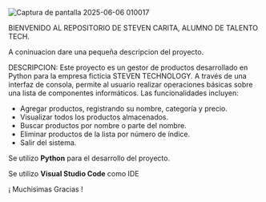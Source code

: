![Captura de pantalla 2025-06-06 010017](https://github.com/user-attachments/assets/a462f8f4-fb2e-4390-98e4-06f9130313a1)

BIENVENIDO AL REPOSITORIO DE STEVEN CARITA, ALUMNO DE TALENTO TECH.

A coninuacion dare una pequeña descripcion del proyecto.

DESCRIPCION: Este proyecto es un gestor de productos desarrollado en Python para la empresa ficticia STEVEN TECHNOLOGY. A través de una interfaz de consola, permite al usuario realizar operaciones básicas sobre una lista de componentes informáticos. Las funcionalidades incluyen:

- Agregar productos, registrando su nombre, categoría y precio.
- Visualizar todos los productos almacenados.
- Buscar productos por nombre o parte del nombre.
- Eliminar productos de la lista por número de índice.
- Salir del sistema.

Se utilizo **Python** para el desarrollo del proyecto.

Se utilizo **Visual Studio Code** como IDE


¡ Muchisimas Gracias ! 
